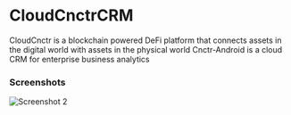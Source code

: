 # CloudCnctrCRM
CloudCnctr is a blockchain powered DeFi platform that connects assets in the digital world with assets in the physical world
Cnctr-Android is a cloud CRM for enterprise business analytics

### Screenshots

![Screenshot 2](https://github.com/arunabhdas/cnctr-android/blob/main/screenshots/screenshot_2.png)

